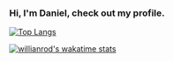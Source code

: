 ### Hi, I'm Daniel, check out my profile.

[![Top Langs](https://github-readme-stats.vercel.app/api/top-langs/?username=DanielRomeo&layout=compact)](https://github.com/anuraghazra/github-readme-stats)

[![willianrod's wakatime stats](https://github-readme-stats.vercel.app/api/wakatime?username=DanielRomeo)](https://github.com/anuraghazra/github-readme-stats)

